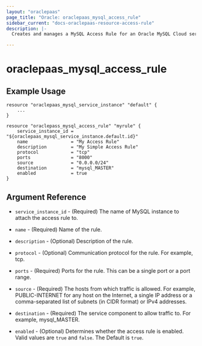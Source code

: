 ```yaml
---
layout: "oraclepaas"
page_title: "Oracle: oraclepaas_mysql_access_rule"
sidebar_current: "docs-oraclepaas-resource-access-rule"
description: |-
  Creates and manages a MySQL Access Rule for an Oracle MySQL Cloud service instance.

---
```


# oraclepaas_mysql_access_rule

## Example Usage


```hcl
resource "oraclepaas_mysql_service_instance" "default" {
	...
}

resource "oraclepass_mysql_access_rule" "myrule" {
	service_instance_id = "${oraclepaas_mysql_service_instance.default.id}"
	name                = "My Access Rule"
	description         = "My Simple Access Rule"
	protocol            = "tcp"
	ports               = "8000"
	source              = "0.0.0.0/24"
	destination         = "mysql_MASTER"
	enabled             = true
}
```

## Argument Reference

* `service_instance_id` - (Required) The name of MySQL instance to attach the access rule to. 

* `name` - (Required) Name of the rule.

* `description` - (Optional) Description of the rule.

* `protocol` - (Optional) Communication protocol for the rule. For example, tcp.

* `ports` - (Required) Ports for the rule. This can be a single port or a port range.

* `source` - (Required) The hosts from which traffic is allowed. For example, PUBLIC-INTERNET for any host on the Internet, a single IP address or a comma-separated list of subnets (in CIDR format) or IPv4 addresses.

* `destination` - (Required) The service component to allow traffic to. For example, mysql_MASTER.

* `enabled` - (Optional) Determines whether the access rule is enabled. Valid values are `true` and `false`. The Default is `true`.
